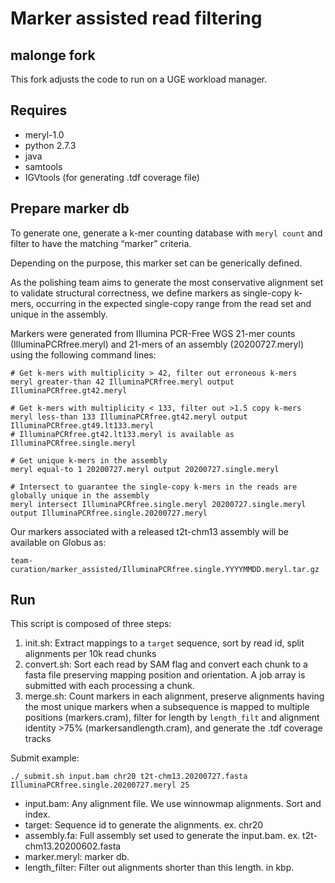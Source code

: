 # Marker assisted read filtering

## malonge fork
This fork adjusts the code to run on a UGE workload manager.

## Requires
* meryl-1.0
* python 2.7.3
* java
* samtools
* IGVtools (for generating .tdf coverage file)

## Prepare marker db

To generate one, generate a k-mer counting database with `meryl count` and filter to have the matching “marker” criteria.

Depending on the purpose, this marker set can be generically defined.

As the polishing team aims to generate the most conservative alignment set to validate structural correctness, we define markers as single-copy k-mers, occurring in the expected single-copy range from the read set and unique in the assembly.

Markers were generated from Illumina PCR-Free WGS 21-mer counts (IlluminaPCRfree.meryl) and 21-mers of an assembly (20200727.meryl) using the following command lines:
```
# Get k-mers with multiplicity > 42, filter out erroneous k-mers
meryl greater-than 42 IlluminaPCRfree.meryl output IlluminaPCRfree.gt42.meryl

# Get k-mers with multiplicity < 133, filter out >1.5 copy k-mers
meryl less-than 133 IlluminaPCRfree.gt42.meryl output IlluminaPCRfree.gt49.lt133.meryl
# IlluminaPCRfree.gt42.lt133.meryl is available as IlluminaPCRfree.single.meryl

# Get unique k-mers in the assembly
meryl equal-to 1 20200727.meryl output 20200727.single.meryl

# Intersect to guarantee the single-copy k-mers in the reads are globally unique in the assembly
meryl intersect IlluminaPCRfree.single.meryl 20200727.single.meryl output IlluminaPCRfree.single.20200727.meryl
```

Our markers associated with a released t2t-chm13 assembly will be available on Globus as:

`team-curation/marker_assisted/IlluminaPCRfree.single.YYYYMMDD.meryl.tar.gz`

## Run

This script is composed of three steps:
1.	init.sh: Extract mappings to a `target` sequence, sort by read id, split alignments per 10k read chunks
2.	convert.sh: Sort each read by SAM flag and convert each chunk to a fasta file preserving mapping position and orientation. A job array is submitted with each processing a chunk.
3.	merge.sh: Count markers in each alignment, preserve alignments having the most unique markers when a subsequence is mapped to multiple positions (markers.cram), filter for length by `length_filt` and alignment identity >75% (markersandlength.cram), and generate the .tdf coverage tracks

Submit example:
```
./_submit.sh input.bam chr20 t2t-chm13.20200727.fasta IlluminaPCRfree.single.20200727.meryl 25
```
* input.bam: Any alignment file. We use winnowmap alignments. Sort and index.
* target: Sequence id to generate the alignments. ex. chr20
* assembly.fa: Full assembly set used to generate the input.bam. ex. t2t-chm13.20200602.fasta
* marker.meryl: marker db.
* length_filter: Filter out alignments shorter than this length. in kbp.
